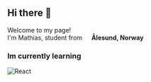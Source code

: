 ## Hi there 👋


<p>Welcome to my page! </br> I'm Mathias, student from <img src="https://cdn-icons-png.flaticon.com/512/197/197564.png" width="13"/> <b>Ålesund, Norway</b></p>
<h3>Im currently learning</h3>
<p>
  <img alt="React" src="https://img.shields.io/badge/html5-45b8d8?style=flat-square&logo=react&logoColor=white" />
</p>
